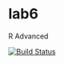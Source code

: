# lab6
R Advanced

[![Build Status](https://travis-ci.org/jvf96/lab6.svg?branch=master)](https://travis-ci.org/jvf96/lab6)
